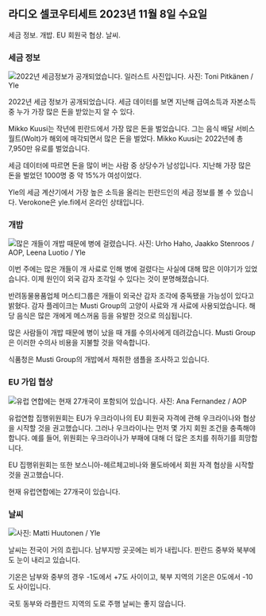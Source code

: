 ## 라디오 셀코우티세트 2023년 11월 8일 수요일

세금 정보. 개밥. EU 회원국 협상. 날씨.

### 세금 정보

![2022년 세금정보가 공개되었습니다. 일러스트 사진입니다. 사진: Toni Pitkänen / Yle](https://images.cdn.yle.fi/image/upload/c_crop,h_2628,w_4672,x_747,y_536/ar_1.7777777777777777,c_fill,g_faces,h_675,w_1200/dpr_1.0/q_auto:eco/f_auto/fl_lossy/v1692260664/39-115812464ddd8da1ad5a)

2022년 세금 정보가 공개되었습니다. 세금 데이터를 보면 지난해 급여소득과 자본소득 중 누가 가장 많은 돈을 받았는지 알 수 있다.

Mikko Kuusi는 작년에 핀란드에서 가장 많은 돈을 벌었습니다. 그는 음식 배달 서비스 월트(Wolt)가 해외에 매각되면서 많은 돈을 벌었다. Mikko Kuusi는 2022년에 총 7,950만 유로를 벌었습니다.

세금 데이터에 따르면 돈을 많이 버는 사람 중 상당수가 남성입니다. 지난해 가장 많은 돈을 벌었던 1000명 중 약 15%가 여성이었다.

Yle의 세금 계산기에서 가장 높은 소득을 올리는 핀란드인의 세금 정보를 볼 수 있습니다. Verokone은 yle.fi에서 온라인 상태입니다.

### 개밥

![많은 개들이 개밥 때문에 병에 걸렸습니다. 사진: Urho Haho, Jaakko Stenroos / AOP, Leena Luotio / Yle](https://images.cdn.yle.fi/image/upload/c_crop,h_1080,w_1919,x_0,y_0/ar_1.7777777777777777,c_fill,g_faces,h_675,w_1200/dpr_1.0/q_auto:eco/f_auto/fl_lossy/v1699386970/39-11965956548f484ed3bb)

이번 주에는 많은 개들이 개 사료로 인해 병에 걸렸다는 사실에 대해 많은 이야기가 있었습니다. 이제 원인이 외국 감자 조각일 수 있다는 것이 분명해졌습니다.

반려동물용품업체 머스티그룹은 개들이 외국산 감자 조각에 중독됐을 가능성이 있다고 밝혔다. 감자 플레이크는 Musti Group의 고양이 사료와 개 사료에 사용되었습니다. 해당 음식은 많은 개에게 메스꺼움 등을 유발한 것으로 의심됩니다.

많은 사람들이 개밥 때문에 병이 났을 때 개를 수의사에게 데려갔습니다. Musti Group은 이러한 수의사 비용을 지불할 것을 약속합니다.

식품청은 Musti Group의 개밥에서 채취한 샘플을 조사하고 있습니다.

### EU 가입 협상

![유럽 연합에는 현재 27개국이 포함되어 있습니다. 사진: Ana Fernandez / AOP](https://images.cdn.yle.fi/image/upload/c_crop,h_2394,w_4256,x_0,y_419/ar_1.7777777777777777,c_fill,g_faces,h_675,w_1200/dpr_1.0/q_auto:eco/f_auto/fl_lossy/v1632407032/39-857648614c8a7c923f2)

유럽연합 집행위원회는 EU가 우크라이나의 EU 회원국 자격에 관해 우크라이나와 협상을 시작할 것을 권고했습니다. 그러나 우크라이나는 먼저 몇 가지 회원 조건을 충족해야 합니다. 예를 들어, 위원회는 우크라이나가 부패에 대해 더 많은 조치를 취하기를 희망합니다.

EU 집행위원회는 또한 보스니아-헤르체고비나와 몰도바에서 회원 자격 협상을 시작할 것을 권고했습니다.

현재 유럽연합에는 27개국이 있습니다.

### 날씨

![ 사진: Matti Huutonen / Yle](https://images.cdn.yle.fi/image/upload/c_crop,h_1080,w_1919,x_0,y_0/ar_1.7777777777777777,c_fill,g_faces,h_675,w_1200/dpr_1.0/q_auto:eco/f_auto/fl_lossy/v1699449326/39-1197700654b89b86284a)

날씨는 전국이 거의 흐립니다. 남부지방 곳곳에는 비가 내립니다. 핀란드 중부와 북부에도 눈이 내리고 있습니다.

기온은 남부와 중부의 경우 -1도에서 +7도 사이이고, 북부 지역의 기온은 0도에서 -10도 사이입니다.

국토 동부와 라플란드 지역의 도로 주행 날씨는 좋지 않습니다.